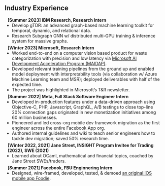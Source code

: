 <h2 id="industry">Industry Experience</h2>

<h4 style="margin:0 10px 0;">[Summer 2023] IBM Research, Research Intern </h4>

<ul style="margin:0 0 5px;">
  <li>Develop gTDR: an advanced graph-based machine learning toolkit for temporal, dynamic, and relational data.</li>
  <li>Research Subgraph GNN w/ distributed multi-GPU training & inference system for massive graphs.</li>
  
</ul>

<h4 style="margin:0 10px 0;">[Winter 2023] Microsoft, Research Intern </h4>

<ul style="margin:0 0 5px;">
  <li>Worked end-to-end on a computer vision based product for waste categorization with precision and low latency via <a href="https://www.microsoftnewengland.com/maidap/">Microsoft AI Development Acceleration Program (MAIDAP)</a>.</li>
  <li> Developed relevant training pipelines from the ground up and enabled model deployment with interpretability tools (via
collaboration w/ Azure Machine Learning team and MSR); deployed deliverables with half of the expected time.</li>
  <li>The project was highlighted in Microsoft’s T&R newsletter. </li>
  
</ul>

<h4 style="margin:0 10px 0;">[Summer 2022] Meta, Full Stack Software Engineer Intern</h4>

<ul style="margin:0 0 5px;">
  <li>Developed in-production features under a data-driven approach using Objective-C, PHP, Javascript, GraphQL, A/B
    testings to close top-line 20% connection gaps originated in new monetization initiatives among 60 million businesses.</li>
  <li>Pioneered and led cross-org mobile dev framework migration as the first engineer across the entire Facebook App org.</li>
  <li>Authored internal guidelines and wiki to teach senior engineers how to tackle dev migration; saved 50% research time.</li>
</ul>

<h4 style="margin:0 10px 0;">[Winter 2022, 2021] Jane Street, INSIGHT Program Invitee for Trading (2022), SWE (2021)</h4>

<ul style="margin:0 0 5px;">
  <li>Learned about OCaml, mathematical and financial topics, coached by Jane Street SWEs/traders.</li>
</ul>

<h4 style="margin:0 10px 0;">[Summer 2021] Facebook, FBU Enginnering Intern </h4>

<ul style="margin:0 0 5px;">
  <li>Designed, wire-framed, developed, tested, & demoed <a href="https://github.com/minzsiure/Foodie"> an original IOS mobile app Foodie</a>.</li>
</ul>

<br/>
